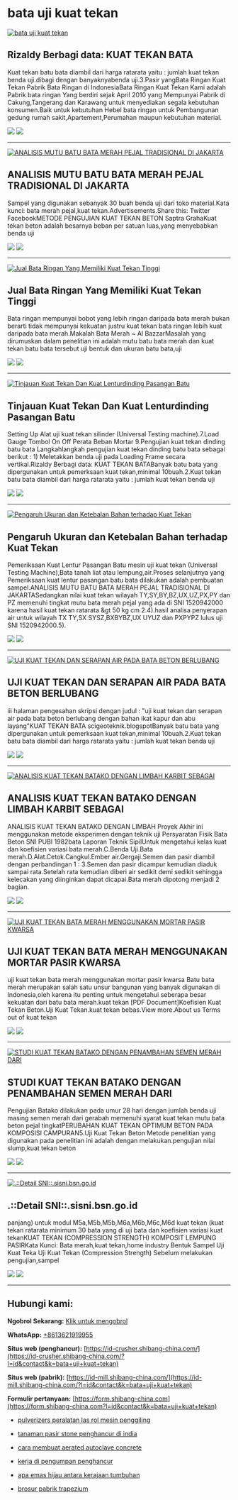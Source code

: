 # bata uji kuat tekan

<a href="https://swt.shibang-china.com/?l=id&img&k=bata+uji+kuat+tekan" target="_blank">![bata uji kuat tekan](http://static.shibang-china.com/all-800x300/781.jpg)</a>

## Rizaldy Berbagi data: KUAT TEKAN BATA
Kuat tekan batu bata diambil dari harga ratarata yaitu : jumlah kuat tekan benda uji.dibagi dengan banyaknyabenda uji.3.Pasir yangBata Ringan Kuat Tekan Pabrik Bata Ringan di IndonesiaBata Ringan Kuat Tekan Kami adalah Pabrik bata ringan Yang berdiri sejak April 2010 yang Mempunyai Pabrik di Cakung,Tangerang dan Karawang untuk menyediakan segala kebutuhan konsumen.Baik untuk kebutuhan Hebel bata ringan untuk Pembangunan gedung rumah sakit,Apartement,Perumahan maupun kebutuhan material.


<a href="https://whatsapp.shibangsoft.com/WhatsApp.php" target="_blank" title="WhatsApp">![](http://static.shibang-china.com/icon/whatsapp.png)</a> <a href="https://swt.shibang-china.com/?l=id&icon&k=bata+uji+kuat+tekan" target="_blank">![](http://static.shibang-china.com/icon/chat-id.png)</a>

---

<a href="https://swt.shibang-china.com/?l=id&img&k=bata+uji+kuat+tekan" target="_blank">![ANALISIS MUTU BATU BATA MERAH PEJAL TRADISIONAL DI JAKARTA](http://static.shibang-china.com/all-800x300/190.jpg)</a>

## ANALISIS MUTU BATU BATA MERAH PEJAL TRADISIONAL DI JAKARTA
Sampel yang digunakan sebanyak 30 buah benda uji dari toko material.Kata kunci: bata merah pejal,kuat tekan.Advertisements.Share this: Twitter FacebookMETODE PENGUJIAN KUAT TEKAN BETON Saptra GrahaKuat tekan beton adalah besarnya beban per satuan luas,yang menyebabkan benda uji


<a href="https://whatsapp.shibangsoft.com/WhatsApp.php" target="_blank" title="WhatsApp">![](http://static.shibang-china.com/icon/whatsapp.png)</a> <a href="https://swt.shibang-china.com/?l=id&icon&k=bata+uji+kuat+tekan" target="_blank">![](http://static.shibang-china.com/icon/chat-id.png)</a>

---

<a href="https://swt.shibang-china.com/?l=id&img&k=bata+uji+kuat+tekan" target="_blank">![Jual Bata Ringan Yang Memiliki Kuat Tekan Tinggi](http://static.shibang-china.com/all-800x300/1339.jpg)</a>

## Jual Bata Ringan Yang Memiliki Kuat Tekan Tinggi
Bata ringan mempunyai bobot yang lebih ringan daripada bata merah bukan berarti tidak mempunyai kekuatan justru kuat tekan bata ringan lebih kuat daripada bata merah.Makalah Bata Merah ~ Al BazzarMasalah yang dirumuskan dalam penelitian ini adalah mutu batu bata merah dan kuat tekan batu bata tersebut uji bentuk dan ukuran batu bata,uji


<a href="https://whatsapp.shibangsoft.com/WhatsApp.php" target="_blank" title="WhatsApp">![](http://static.shibang-china.com/icon/whatsapp.png)</a> <a href="https://swt.shibang-china.com/?l=id&icon&k=bata+uji+kuat+tekan" target="_blank">![](http://static.shibang-china.com/icon/chat-id.png)</a>

---

<a href="https://swt.shibang-china.com/?l=id&img&k=bata+uji+kuat+tekan" target="_blank">![Tinjauan Kuat Tekan Dan Kuat Lenturdinding Pasangan Batu](http://static.shibang-china.com/all-800x300/1357.jpg)</a>

## Tinjauan Kuat Tekan Dan Kuat Lenturdinding Pasangan Batu
Setting Up Alat uji kuat tekan silinder (Universal Testing machine).7.Load Gauge Tombol On Off Perata Beban Mortar 9.Pengujian kuat tekan dinding batu bata Langkahlangkah pengujian kuat tekan dinding batu bata sebagai berikut : 1) Meletakkan benda uji pada Loading Frame secara vertikal.Rizaldy Berbagi data: KUAT TEKAN BATABanyak batu bata yang dipergunakan untuk pemerksaan kuat tekan,minimal 10buah.2.Kuat tekan batu bata diambil dari harga ratarata yaitu : jumlah kuat tekan benda uji


<a href="https://whatsapp.shibangsoft.com/WhatsApp.php" target="_blank" title="WhatsApp">![](http://static.shibang-china.com/icon/whatsapp.png)</a> <a href="https://swt.shibang-china.com/?l=id&icon&k=bata+uji+kuat+tekan" target="_blank">![](http://static.shibang-china.com/icon/chat-id.png)</a>

---

<a href="https://swt.shibang-china.com/?l=id&img&k=bata+uji+kuat+tekan" target="_blank">![Pengaruh Ukuran dan Ketebalan Bahan terhadap Kuat Tekan](http://static.shibang-china.com/all-800x300/957.jpg)</a>

## Pengaruh Ukuran dan Ketebalan Bahan terhadap Kuat Tekan
Pemeriksaan Kuat Lentur Pasangan Batu mesin uji kuat tekan (Universal Testing Machine),Bata tanah liat atau lempung,air.Proses selanjutnya yang Pemeriksaan kuat lentur pasangan batu bata dilakukan adalah pembuatan sampel.ANALISIS MUTU BATU BATA MERAH PEJAL TRADISIONAL DI JAKARTASedangkan nilai kuat tekan wilayah TY,SY,BY,BZ,UX,UZ,PX,PY dan PZ memenuhi tingkat mutu bata merah pejal yang ada di SNI 1520942000 karena hasil kuat tekan ratarata &gt 50 kg cm 2.4).hasil analisa penyerapan air untuk wilayah TX TY,SX SYSZ,BXBYBZ,UX UYUZ dan PXPYPZ lulus uji SNI 1520942000.5).


<a href="https://whatsapp.shibangsoft.com/WhatsApp.php" target="_blank" title="WhatsApp">![](http://static.shibang-china.com/icon/whatsapp.png)</a> <a href="https://swt.shibang-china.com/?l=id&icon&k=bata+uji+kuat+tekan" target="_blank">![](http://static.shibang-china.com/icon/chat-id.png)</a>

---

<a href="https://swt.shibang-china.com/?l=id&img&k=bata+uji+kuat+tekan" target="_blank">![UJI KUAT TEKAN DAN SERAPAN AIR PADA BATA BETON BERLUBANG](http://static.shibang-china.com/all-800x300/816.jpg)</a>

## UJI KUAT TEKAN DAN SERAPAN AIR PADA BATA BETON BERLUBANG
iii halaman pengesahan skripsi dengan judul : "uji kuat tekan dan serapan air pada bata beton berlubang dengan bahan ikat kapur dan abu layang"KUAT TEKAN BATA scigeoteknik.blogspotBanyak batu bata yang dipergunakan untuk pemerksaan kuat tekan,minimal 10buah.2.Kuat tekan batu bata diambil dari harga ratarata yaitu : jumlah kuat tekan benda uji


<a href="https://whatsapp.shibangsoft.com/WhatsApp.php" target="_blank" title="WhatsApp">![](http://static.shibang-china.com/icon/whatsapp.png)</a> <a href="https://swt.shibang-china.com/?l=id&icon&k=bata+uji+kuat+tekan" target="_blank">![](http://static.shibang-china.com/icon/chat-id.png)</a>

---

<a href="https://swt.shibang-china.com/?l=id&img&k=bata+uji+kuat+tekan" target="_blank">![ANALISIS KUAT TEKAN BATAKO DENGAN LIMBAH KARBIT SEBAGAI](http://static.shibang-china.com/all-800x300/447.jpg)</a>

## ANALISIS KUAT TEKAN BATAKO DENGAN LIMBAH KARBIT SEBAGAI
ANALISIS KUAT TEKAN BATAKO DENGAN LIMBAH Proyek Akhir ini menggunakan metode eksperimen dengan teknik uji Persyaratan Fisik Bata Beton SNI PUBI 1982bata Laporan Teknik SipilUntuk mengetahui kelas kuat dan koefisien variasi bata merah.C.Benda Uji.Bata merah.D.Alat.Cetok.Cangkul.Ember air.Gergaji.Semen dan pasir diambil dengan perbandingan 1 : 3.Semen dan pasir dicampur kemudian diaduk sampai rata.Setelah rata kemudian diberi air sedikit demi sedikit sehingga kelecakan yang diinginkan dapat dicapai.Bata merah dipotong menjadi 2 bagian.


<a href="https://whatsapp.shibangsoft.com/WhatsApp.php" target="_blank" title="WhatsApp">![](http://static.shibang-china.com/icon/whatsapp.png)</a> <a href="https://swt.shibang-china.com/?l=id&icon&k=bata+uji+kuat+tekan" target="_blank">![](http://static.shibang-china.com/icon/chat-id.png)</a>

---

<a href="https://swt.shibang-china.com/?l=id&img&k=bata+uji+kuat+tekan" target="_blank">![UJI KUAT TEKAN BATA MERAH MENGGUNAKAN MORTAR PASIR KWARSA](http://static.shibang-china.com/all-800x300/1484.jpg)</a>

## UJI KUAT TEKAN BATA MERAH MENGGUNAKAN MORTAR PASIR KWARSA
uji kuat tekan bata merah menggunakan mortar pasir kwarsa Batu bata merah merupakan salah satu unsur bangunan yang banyak digunakan di Indonesia,oleh karena itu penting untuk mengetahui seberapa besar kekuatan dari batu bata merah.kuat tekan [PDF Document]Koefisien Kuat Tekan Beton.Uji Kuat Tekan.kuat tekan bebas.View more.About us Terms out of kuat tekan


<a href="https://whatsapp.shibangsoft.com/WhatsApp.php" target="_blank" title="WhatsApp">![](http://static.shibang-china.com/icon/whatsapp.png)</a> <a href="https://swt.shibang-china.com/?l=id&icon&k=bata+uji+kuat+tekan" target="_blank">![](http://static.shibang-china.com/icon/chat-id.png)</a>

---

<a href="https://swt.shibang-china.com/?l=id&img&k=bata+uji+kuat+tekan" target="_blank">![STUDI KUAT TEKAN BATAKO DENGAN PENAMBAHAN SEMEN MERAH DARI](http://static.shibang-china.com/all-800x300/1378.jpg)</a>

## STUDI KUAT TEKAN BATAKO DENGAN PENAMBAHAN SEMEN MERAH DARI
Pengujian Batako dilakukan pada umur 28 hari dengan jumlah benda uji masing semen merah dari gerabah memenuhi syarat kuat tekan mutu bata beton pejal tingkatPERUBAHAN KUAT TEKAN OPTIMUM BETON PADA KOMPOSISI CAMPURAN5.Uji Kuat Tekan Beton Metode penelitian yang digunakan pada penelitian ini adalah dengan melakukan.pengujian nilai slump,kuat tekan beton


<a href="https://whatsapp.shibangsoft.com/WhatsApp.php" target="_blank" title="WhatsApp">![](http://static.shibang-china.com/icon/whatsapp.png)</a> <a href="https://swt.shibang-china.com/?l=id&icon&k=bata+uji+kuat+tekan" target="_blank">![](http://static.shibang-china.com/icon/chat-id.png)</a>

---

<a href="https://swt.shibang-china.com/?l=id&img&k=bata+uji+kuat+tekan" target="_blank">![.::Detail SNI::.sisni.bsn.go.id](http://static.shibang-china.com/all-800x300/903.jpg)</a>

## .::Detail SNI::.sisni.bsn.go.id
panjang) untuk modul M5a,M5b,M5b,M6a,M6b,M6c,M6d kuat tekan (kuat tekan ratarata minimum 30 bata yang di uji bata dan koefisien variasi kuat tekanKUAT TEKAN (COMPRESSION STRENGTH) KOMPOSIT LEMPUNG PASIRKata Kunci: Bata merah,kuat tekan,home industry Bentuk Sampel Uji Kuat Teka Uji Kuat Tekan (Compression Strength) Sebelum melakukan pengujian,sampel


<a href="https://whatsapp.shibangsoft.com/WhatsApp.php" target="_blank" title="WhatsApp">![](http://static.shibang-china.com/icon/whatsapp.png)</a> <a href="https://swt.shibang-china.com/?l=id&icon&k=bata+uji+kuat+tekan" target="_blank">![](http://static.shibang-china.com/icon/chat-id.png)</a>

---
## Hubungi kami:

**Ngobrol Sekarang:** [Klik untuk mengobrol](https://swt.shibang-china.com?l=id&contact&k=bata+uji+kuat+tekan)

**WhatsApp:**  [+8613621919955](https://whatsapp.shibangsoft.com/WhatsApp.php)

**Situs web (penghancur):** [https://id-crusher.shibang-china.com/](https://id-crusher.shibang-china.com/?l=id&contact&k=bata+uji+kuat+tekan)

**Situs web (pabrik):** [https://id-mill.shibang-china.com/](https://id-mill.shibang-china.com/?l=id&contact&k=bata+uji+kuat+tekan)

**Formulir pertanyaan:** [https://form.shibang-china.com](https://form.shibang-china.com?l=id&contact&k=bata+uji+kuat+tekan)

* [pulverizers peralatan las rol mesin penggiling](../39/pulverizers%20peralatan%20las%20rol%20mesin%20penggiling.md)

* [tanaman pasir stone penghancur di india](../39/tanaman%20pasir%20stone%20penghancur%20di%20india.md)

* [cara membuat aerated autoclave concrete](../36/cara%20membuat%20aerated%20autoclave%20concrete.md)

* [kerja di pengumpan penghancur](../38/kerja%20di%20pengumpan%20penghancur.md)

* [apa emas hijau antara kerajaan tumbuhan](../31/apa%20emas%20hijau%20antara%20kerajaan%20tumbuhan.md)

* [brosur pabrik trapezium](../32/brosur%20pabrik%20trapezium.md)